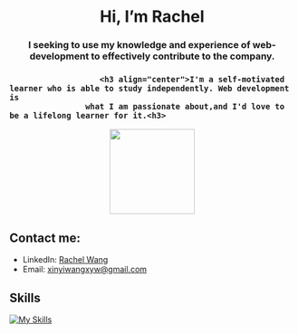<h1 align="center"> Hi, I’m Rachel </h1>
<h3 align="center">I seeking to use my knowledge and experience of web-development to effectively contribute to the company. <h3>

                       <h3 align="center">I'm a self-motivated learner who is able to study independently. Web development is 
                    what I am passionate about,and I'd love to be a lifelong learner for it.<h3>

<div align="center" style="border-radius:100%;">
  <kbd><img src="https://media-exp1.licdn.com/dms/image/C5603AQGFL7AMqAx_6Q/profile-displayphoto-shrink_400_400/0/1636469774915?e=1665619200&v=beta&t=8FW71x712rq2ydFbVTsWQw-jcO3eCJKubXah4AWnVFU" style="height:150px;width:150px;"></kbd>
</div>

## Contact me:
- LinkedIn: [Rachel Wang](https://www.linkedin.com/in/xinyi-wang-xyw/)
- Email: [xinyiwangxyw@gmail.com](mailto:xinyiwangxyw@gmail.com)

## Skills

[![My Skills](https://skillicons.dev/icons?i=git,js,react,html,css,sass,bootstrap,materialui,ruby,rails,postgres,nodejs,express,mongodb,netlify,heroku,git,ps)](https://skillicons.dev)

